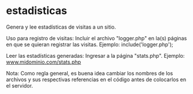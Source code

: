 estadisticas
============

Genera y lee estadísticas de visitas a un sitio.

Uso para registro de visitas:
Incluir el archivo "logger.php" en la(s) páginas en que se quieran registrar las visitas. Ejemplo: include('logger.php');

Leer las estadísticas generadas:
Ingresar a la página "stats.php". Ejemplo: www.midominio.com/stats.php

Nota:
Como regla general, es buena idea cambiar los nombres de los archivos y sus respectivas referencias en el código antes de colocarlos en el servidor.
